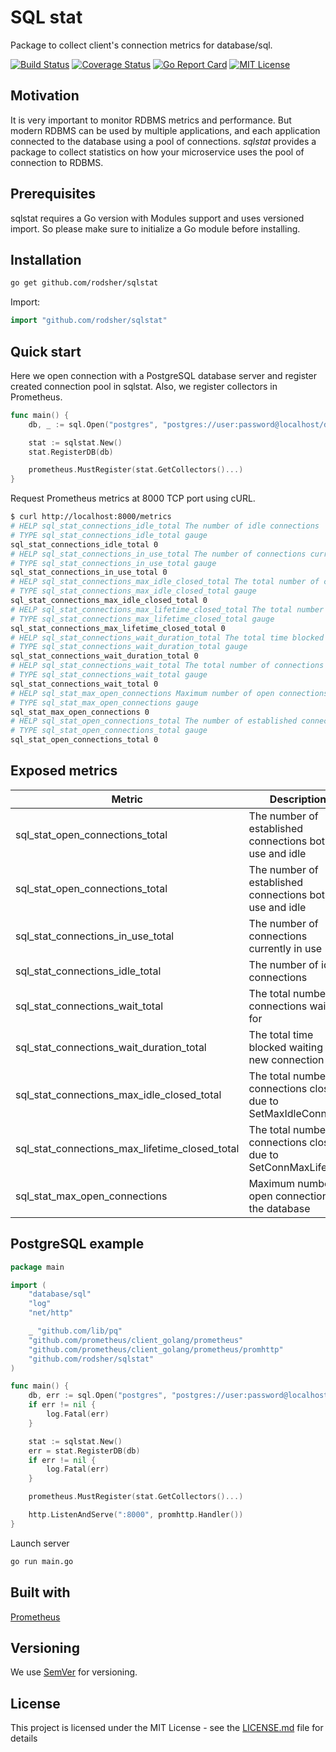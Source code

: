 # SQL stat
Package to collect client's connection metrics for database/sql.

[![Build Status](https://travis-ci.org/rodsher/sqlstat.svg?branch=master)](https://travis-ci.org/rodsher/sqlstat)
[![Coverage Status](https://coveralls.io/repos/github/rodsher/sqlstat/badge.svg?branch=master)](https://coveralls.io/github/rodsher/sqlstat?branch=master)
[![Go Report Card](https://goreportcard.com/badge/github.com/rodsher/sqlstat)](https://goreportcard.com/report/github.com/rodsher/sqlstat)
[![MIT License](http://img.shields.io/badge/license-MIT-blue.svg?style=flat-square)](https://github.com/git-chglog/git-chglog/blob/master/LICENSE)

## Motivation

It is very important to monitor RDBMS metrics and performance.
But modern RDBMS can be used by multiple applications, and each application connected to the database using a pool of connections. *sqlstat* provides a package to collect statistics on how your microservice uses the pool of connection to RDBMS.

## Prerequisites

sqlstat requires a Go version with Modules support and uses versioned import. So please make sure to initialize a Go module before installing.

## Installation

```bash
go get github.com/rodsher/sqlstat
```

Import:

```go
import "github.com/rodsher/sqlstat"
```

## Quick start

Here we open connection with a PostgreSQL database server and register created connection pool
in sqlstat. Also, we register collectors in Prometheus.

```go
func main() {
	db, _ := sql.Open("postgres", "postgres://user:password@localhost/db")

	stat := sqlstat.New()
	stat.RegisterDB(db)

	prometheus.MustRegister(stat.GetCollectors()...)
}
```

Request Prometheus metrics at 8000 TCP port using cURL.

```bash
$ curl http://localhost:8000/metrics
# HELP sql_stat_connections_idle_total The number of idle connections
# TYPE sql_stat_connections_idle_total gauge
sql_stat_connections_idle_total 0
# HELP sql_stat_connections_in_use_total The number of connections currently in use
# TYPE sql_stat_connections_in_use_total gauge
sql_stat_connections_in_use_total 0
# HELP sql_stat_connections_max_idle_closed_total The total number of connections closed due to SetMaxIdleConns
# TYPE sql_stat_connections_max_idle_closed_total gauge
sql_stat_connections_max_idle_closed_total 0
# HELP sql_stat_connections_max_lifetime_closed_total The total number of connections closed due to SetConnMaxLifetime
# TYPE sql_stat_connections_max_lifetime_closed_total gauge
sql_stat_connections_max_lifetime_closed_total 0
# HELP sql_stat_connections_wait_duration_total The total time blocked waiting for a new connection
# TYPE sql_stat_connections_wait_duration_total gauge
sql_stat_connections_wait_duration_total 0
# HELP sql_stat_connections_wait_total The total number of connections waited for
# TYPE sql_stat_connections_wait_total gauge
sql_stat_connections_wait_total 0
# HELP sql_stat_max_open_connections Maximum number of open connections to the database
# TYPE sql_stat_max_open_connections gauge
sql_stat_max_open_connections 0
# HELP sql_stat_open_connections_total The number of established connections both in use and idle
# TYPE sql_stat_open_connections_total gauge
sql_stat_open_connections_total 0
```

## Exposed metrics

| Metric                                          | Description                                                 |
|-------------------------------------------------|-------------------------------------------------------------|
|   sql_stat_open_connections_total               |   The number of established connections both in use and idle  |
|   sql_stat_open_connections_total               |   The number of established connections both in use and idle|
|   sql_stat_connections_in_use_total             |   The number of connections currently in use|
|   sql_stat_connections_idle_total               |   The number of idle connections|
|   sql_stat_connections_wait_total               |   The total number of connections waited for|
|   sql_stat_connections_wait_duration_total      |   The total time blocked waiting for a new connection|
|   sql_stat_connections_max_idle_closed_total    |   The total number of connections closed due to SetMaxIdleConns|
|   sql_stat_connections_max_lifetime_closed_total|   The total number of connections closed due to SetConnMaxLifetime|
|   sql_stat_max_open_connections                 |   Maximum number of open connections to the database|

## PostgreSQL example

```go
package main

import (
	"database/sql"
	"log"
	"net/http"

	_ "github.com/lib/pq"
	"github.com/prometheus/client_golang/prometheus"
	"github.com/prometheus/client_golang/prometheus/promhttp"
	"github.com/rodsher/sqlstat"
)

func main() {
	db, err := sql.Open("postgres", "postgres://user:password@localhost/db")
	if err != nil {
		log.Fatal(err)
	}

	stat := sqlstat.New()
	err = stat.RegisterDB(db)
	if err != nil {
		log.Fatal(err)
	}

	prometheus.MustRegister(stat.GetCollectors()...)

	http.ListenAndServe(":8000", promhttp.Handler())
}
```

Launch server

```bash
go run main.go
```

## Built with

[Prometheus](https://prometheus.io)

## Versioning

We use [SemVer](http://semver.org/) for versioning.

## License

This project is licensed under the MIT License - see the [LICENSE.md](LICENSE.md) file for details
